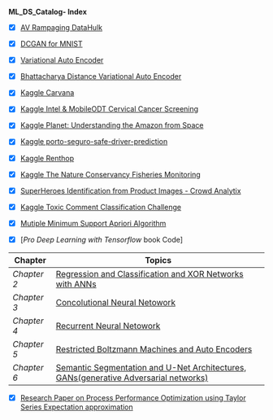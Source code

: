 **ML_DS_Catalog- Index** 


- [x] [AV Rampaging DataHulk](https://github.com/santanupattanayak1/ML_DS_Catalog-/tree/master/AV%20Rampaging%20DataHulk)

- [x] [DCGAN for MNIST](https://github.com/santanupattanayak1/ML_DS_Catalog-/tree/master/DCGAN%20for%20MNIST)

- [x] [Variational Auto Encoder](https://github.com/santanupattanayak1/ML_DS_Catalog-/tree/master/Variational%20Auto%20Encoder)

- [x] [Bhattacharya Distance Variational Auto Encoder](https://github.com/santanupattanayak1/ML_DS_Catalog-/tree/master/Bhattacharya%20Distance%20%20Auto%20Encoders)

- [x] [Kaggle Carvana](https://github.com/santanupattanayak1/ML_DS_Catalog-/tree/master/kaggle%20Carvana)

- [x] [Kaggle Intel & MobileODT Cervical Cancer Screening](https://github.com/santanupattanayak1/ML_DS_Catalog-/tree/master/Kaggle%20Intel%20%26%20MobileODT%20Cervical%20Cancer%20Screening)

- [x] [Kaggle  Planet: Understanding the Amazon from Space](https://github.com/santanupattanayak1/ML_DS_Catalog-/tree/master/Kaggle%20%20Planet:%20Understanding%20the%20Amazon%20from%20Space)

- [x] [Kaggle porto-seguro-safe-driver-prediction](https://github.com/santanupattanayak1/ML_DS_Catalog-/tree/master/Kaggle%20porto-seguro-safe-driver-prediction)

- [x] [Kaggle Renthop](https://github.com/santanupattanayak1/ML_DS_Catalog-/tree/master/Kaggle%20Renthop)

- [x] [Kaggle The Nature Conservancy Fisheries Monitoring](https://github.com/santanupattanayak1/ML_DS_Catalog-/tree/master/Kaggle%20The%20Nature%20Conservancy%20Fisheries%20Monitoring)

- [x] [SuperHeroes Identification from Product Images - Crowd Analytix](https://github.com/santanupattanayak1/ML_DS_Catalog-/tree/master/Superheroes%20Crowd%20Analytics%20)


- [x] [Kaggle Toxic Comment Classification Challenge](https://github.com/santanupattanayak1/ML_DS_Catalog-/tree/master/Kaggle%20Toxic%20Comment%20Classification%20Challenge)


- [x] [Mutiple Minimum Support Apriori Algorithm](https://github.com/santanupattanayak1/ML_DS_Catalog-/tree/master/Multiple%20minimum%20Support%20Apriori%20Algorithm)

- [x] [*Pro Deep Learning with Tensorflow* book Code]

Chapter | Topics 
--------|---------
*Chapter 2* |[Regression and Classification and XOR Networks with ANNs](https://github.com/santanupattanayak1/ML_DS_Catalog-/blob/master/pro-deep-learning-w-tensorflow-master/9781484230954/Chapter2.ipynb)
*Chapter 3* |[Concolutional Neural Netowork](https://github.com/santanupattanayak1/ML_DS_Catalog-/blob/master/pro-deep-learning-w-tensorflow-master/9781484230954/Chapter3.ipynb)   
*Chapter 4* |[Recurrent Neural Netowork](https://github.com/santanupattanayak1/ML_DS_Catalog-/blob/master/pro-deep-learning-w-tensorflow-master/9781484230954/Chapter4.ipynb)
*Chapter 5* |[Restricted Boltzmann Machines and Auto Encoders](https://github.com/santanupattanayak1/ML_DS_Catalog-/blob/master/pro-deep-learning-w-tensorflow-master/9781484230954/Chapter5.ipynb)
*Chapter 6* |[Semantic Segmentation and U-Net Architectures, GANs(generative Adversarial networks)](https://github.com/santanupattanayak1/ML_DS_Catalog-/blob/master/pro-deep-learning-w-tensorflow-master/9781484230954/Chapter6.ipynb)



- [x] [Research Paper on Process Performance Optimization using Taylor Series Expectation approximation](https://github.com/santanupattanayak1/ML_DS_Catalog-/tree/master/Research%20Paper%20on%20Process%20Performance%20Optimization%20using%20Taylor%20Series%20Expectation%20approximation)





